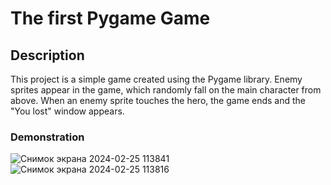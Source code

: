 # The first Pygame Game
## Description


This project is a simple game created using the Pygame library. Enemy sprites appear in the game, which randomly fall on the main character from above. When an enemy sprite touches the hero, the game ends and the "You lost" window appears.
### Demonstration
![Снимок экрана 2024-02-25 113841](https://github.com/Alexander-Domnenko/homework/assets/91257943/9aa13f83-301b-4231-9602-ea4d763ea884)
![Снимок экрана 2024-02-25 113816](https://github.com/Alexander-Domnenko/homework/assets/91257943/fcd8269d-a818-47bd-9195-c82487c13fa1)
